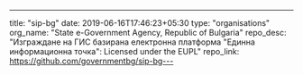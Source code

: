 ---
title: "sip-bg"
date: 2019-06-16T17:46:23+05:30
type: "organisations"
org_name: "State e-Government Agency, Republic of Bulgaria"
repo_desc: "Изграждане на ГИС базирана електронна платформа "Единна информационна точка": Licensed under the EUPL"
repo_link: https://github.com/governmentbg/sip-bg---